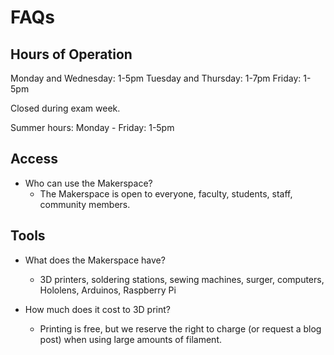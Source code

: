 # FAQs

## Hours of Operation

Monday and Wednesday: 1-5pm
Tuesday and Thursday: 1-7pm
Friday: 1-5pm

Closed during exam week.

Summer hours:
Monday - Friday: 1-5pm

## Access
- Who can use the Makerspace?
  - The Makerspace is open to everyone, faculty, students, staff, community members. 


## Tools
- What does the Makerspace have?
  - 3D printers, soldering stations, sewing machines, surger, computers, Hololens, Arduinos, Raspberry Pi

- How much does it cost to 3D print?
  - Printing is free, but we reserve the right to charge (or request a blog post) when using large amounts of filament.

